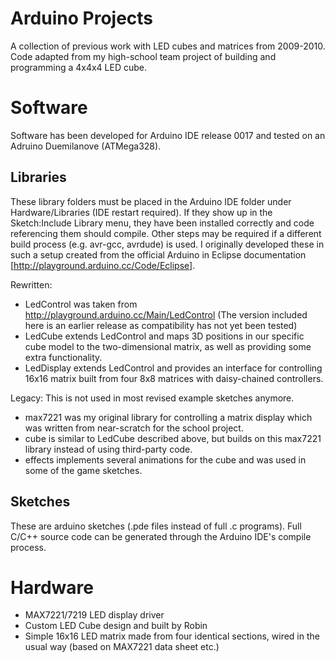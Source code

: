Arduino Projects
================

A collection of previous work with LED cubes and matrices from 2009-2010. Code adapted from my high-school team project of building and programming a 4x4x4 LED cube.

Software
========
Software has been developed for Arduino IDE release 0017 and tested on an Adruino Duemilanove (ATMega328).

Libraries
---------
These library folders must be placed in the Arduino IDE folder under Hardware/Libraries (IDE restart required). If they show up in the Sketch:Include Library menu, they have been installed correctly and code referencing them should compile. Other steps may be required if a different build process (e.g. avr-gcc, avrdude) is used. I originally developed these in such a setup created from the official Arduino in Eclipse documentation [http://playground.arduino.cc/Code/Eclipse].

Rewritten:
 * LedControl was taken from http://playground.arduino.cc/Main/LedControl (The version included here is an earlier release as compatibility has not yet been tested)
 * LedCube extends LedControl and maps 3D positions in our specific cube model to the two-dimensional matrix, as well as providing some extra functionality.
 * LedDisplay extends LedControl and provides an interface for controlling 16x16 matrix built from four 8x8 matrices with daisy-chained controllers.

Legacy: This is not used in most revised example sketches anymore.
 * max7221 was my original library for controlling a matrix display which was written from near-scratch for the school project.
 * cube is similar to LedCube described above, but builds on this max7221 library instead of using third-party code.
 * effects implements several animations for the cube and was used in some of the game sketches.



Sketches
--------
These are arduino sketches (.pde files instead of full .c programs). Full C/C++ source code can be generated through the Arduino IDE's compile process.

Hardware
========
 * MAX7221/7219 LED display driver
 * Custom LED Cube design and built by Robin
 * Simple 16x16 LED matrix made from four identical sections, wired in the usual way (based on MAX7221 data sheet etc.)

